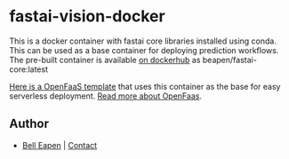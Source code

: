 # fastai-vision-docker

This is a docker container with fastai core libraries installed using conda. This can be used as a base container for deploying prediction workflows. The pre-built container is available [on dockerhub](https://hub.docker.com/r/beapen/fastai-core) as beapen/fastai-core:latest

[Here is a OpenFaaS template](https://github.com/dermatologist/python3-ml) that uses this container as the base for easy serverless deployment. [Read more about OpenFaas](https://www.openfaas.com/).

## Author

* [Bell Eapen](https://nuchange.ca) |  [Contact](https://nuchange.ca/contact)
